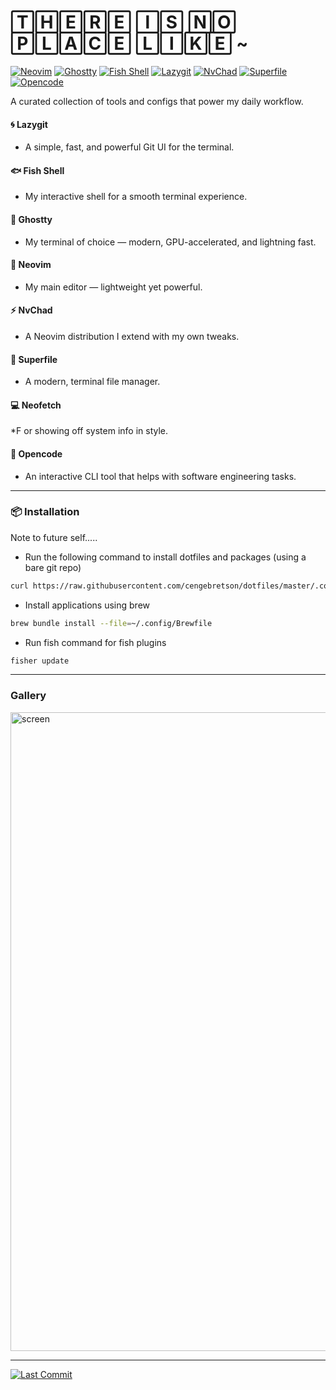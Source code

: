 # 🅃🄷🄴🅁🄴 🄸🅂 🄽🄾 🄿🄻🄰🄲🄴 🄻🄸🄺🄴 ~

[![Neovim](https://img.shields.io/badge/Neovim-57A143?style=for-the-badge&logo=neovim&logoColor=white)](https://neovim.io/) [![Ghostty](https://img.shields.io/badge/Ghostty-333333?style=for-the-badge&logo=windowsterminal&logoColor=white)](https://ghostty.org/) [![Fish Shell](https://img.shields.io/badge/Fish%20Shell-00A1D6?style=for-the-badge&logo=gnu-bash&logoColor=white)](https://fishshell.com/) [![Lazygit](https://img.shields.io/badge/Lazygit-FC6D26?style=for-the-badge&logo=git&logoColor=white)](https://github.com/jesseduffield/lazygit) [![NvChad](https://img.shields.io/badge/NvChad-000000?style=for-the-badge&logo=neovim&logoColor=white)](https://nvchad.com/) [![Superfile](https://img.shields.io/badge/Superfile-000000?style=for-the-badge&logo=github&logoColor=white)](https://github.com/yorukot/superfile) [![Opencode](https://img.shields.io/badge/Opencode-FF6B35?style=for-the-badge&logo=code&logoColor=white)](https://opencode.ai)

A curated collection of tools and configs that power my daily workflow.

#### 🌀 Lazygit

 * A simple, fast, and powerful Git UI for the terminal.

#### 🐟 Fish Shell

 * My interactive shell for a smooth terminal experience.

#### 👻 Ghostty

 * My terminal of choice — modern, GPU-accelerated, and lightning fast.

#### 📝 Neovim

 * My main editor — lightweight yet powerful.

#### ⚡ NvChad

 * A Neovim distribution I extend with my own tweaks.

#### 📂 Superfile

 * A modern, terminal file manager.

#### 💻 Neofetch

 *F or showing off system info in style.

#### 🤖 Opencode

 * An interactive CLI tool that helps with software engineering tasks.

---

### 📦 Installation

Note to future self.....

- Run the following command to install dotfiles and packages (using a bare git repo)

```bash
curl https://raw.githubusercontent.com/cengebretson/dotfiles/master/.config/setup.sh | bash
```

- Install applications using brew

```bash
brew bundle install --file=~/.config/Brewfile
```

- Run fish command for fish plugins

```bash
fisher update
```

---

### Gallery

 <img width="1480" height="1022" alt="screen" src="https://github.com/user-attachments/assets/67b05dc3-6296-48ab-a74b-27c4a3c1b21f" />

---

[![Last Commit](https://img.shields.io/github/last-commit/cengebretson/dotfiles?style=for-the-badge&color=green)](https://github.com/cengebretson/dotfiles)
